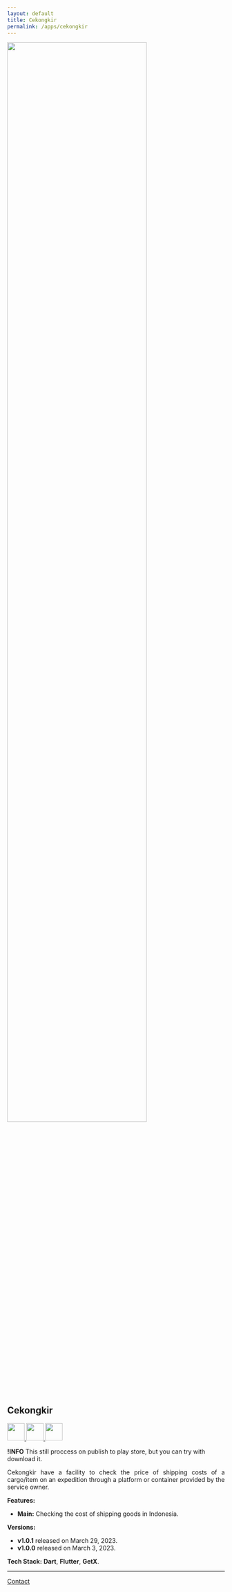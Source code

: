 ```yaml
---
layout: default
title: Cekongkir
permalink: /apps/cekongkir
---
```


<div class="text-center">
  <picture>
    <source srcset="{{ site.baseurl }}/assets/apps/cekongkir/cekongkir-prev-nobg.png" width="80%" media="(prefers-color-scheme: dark)">
    <img src="{{ site.baseurl }}/assets/apps/cekongkir/cekongkir-prev-nobg.png" width="80%">
  </picture>
</div>

## Cekongkir

<p class="no-marker-link">
<a href="{{ site.links.cekongkir }}" target="_blank">
  <picture>
      <source srcset="{{ site.baseurl }}/assets/badges/touch.svg" height="40">
      <img src="{{ site.baseurl }}/assets/badges/touch.svg" height="40">
  </picture>
</a>
<a href="{{ site.links.cekongkir }}" target="_blank"  class="pe-none" tabindex="-1" aria-disabled="true">
  <picture>
      <source srcset="{{ site.baseurl }}/assets/badges/google-play-store-badge.svg" height="40">
      <img src="{{ site.baseurl }}/assets/badges/google-play-store-badge.svg" height="40">
  </picture>
</a>
<a href="https://www.amazon.com/gp/product/B0BZR96P3L" target="_blank">
  <picture>
      <source srcset="{{ site.baseurl }}/assets/badges/amazon-appstore-badge-black.png" height="40">
      <img src="{{ site.baseurl }}/assets/badges/amazon-appstore-badge-black.png" height="40">
  </picture>
</a>
</p>

**!INFO** This still proccess on publish to play store, but you can try with download it.

<p align="justify">
Cekongkir have a facility to check the price of shipping costs of a cargo/item on an expedition through a platform or container provided by the service owner.
</p>

**Features:**
- **Main:** Checking the cost of shipping goods in Indonesia.

**Versions:**
- **v1.0.1** released on March 29, 2023.
- **v1.0.0** released on March 3, 2023.

**Tech Stack:** **Dart**, **Flutter**, **GetX**.

---

<a href="mailto:agussmkertjhaan@gmail.com">Contact</a>
